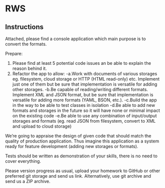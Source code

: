 # RWS

## Instructions

Attached, please find a console application which main purpose is to convert the formats.

Prepare:
1. Please find at least 5 potential code issues an be able to explain the reason behind it.
2. Refactor the app to allow:
-a.Work with documents of various storages eg. filesystem, cloud storage or HTTP (HTML read-only) etc. Implement just one of them but
be sure that implementation is versatile for adding other storages.
-b.Be capable of reading/writing different formats. Implement XML and JSON format, but be sure that implementation is versatile for adding
more formats (YAML, BSON, etc.).
-c.Build the app in the way to be able to test classes in isolation
-d.Be able to add new formats and storages in the future so it will have none or minimal impact on the existing code
-e.Be able to use any combination of input/output storages and formats (eg. read JSON from filesystem, convert to XML and upload to
cloud storage)

We’re going to appraise the design of given code that should match the quality of production application. Thus imagine this application as a system
ready for feature development (adding new storages or formats).

Tests should be written as demonstration of your skills, there is no need to cover everything.

Please version progress as usual, upload your homework to GitHub or other preferred git storage and send us link. Alternatively, use git archive and send
us a ZIP archive.
